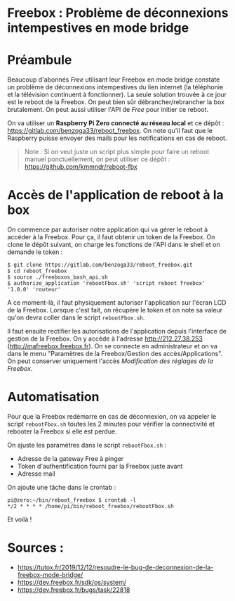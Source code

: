 Freebox : Problème de déconnexions intempestives en mode bridge
===============================================================

# Préambule
Beaucoup d'abonnés *Free* utilisant leur Freebox en mode bridge constate un problème de déconnexions intempestives du lien internet (la téléphonie et la télévision continuent à fonctionner).
La seule solution trouvée à ce jour est le reboot de la Freebox. On peut bien sûr débrancher/rebrancher la box brutalement. On peut aussi utiliser l'API de *Free* pour initier ce reboot.

On va utiliser un **Raspberry Pi Zero connecté au réseau local** et ce dépôt : https://gitlab.com/benzoga33/reboot_freebox.
On note qu'il faut que le Raspberry puisse envoyer des mails pour les notifications en cas de reboot.

> Note : Si on veut juste un script plus simple pour faire un reboot manuel ponctuellement, on peut utiliser ce dépôt : https://github.com/kmmndr/reboot-fbx

# Accès de l'application de reboot à la box
On commence par autoriser notre application qui va gérer le reboot à accéder à la Freebox. Pour ça, il faut obtenir un token de la Freebox.
On clone le dépôt suivant, on charge les fonctions de l'API dans le shell et on demande le token :
```
$ git clone https://gitlab.com/benzoga33/reboot_freebox.git
$ cd reboot_freebox
$ source ./freeboxos_bash_api.sh
$ authorize_application 'rebootFbox.sh' 'script reboot freebox' '1.0.0' 'routeur'
```

A ce moment-là, il faut physiquement autoriser l'application sur l'écran LCD de la Freebox. Lorsque c'est fait, on récupère le token et on note sa valeur qu'on devra coller dans le script `rebootFbox.sh`.

Il faut ensuite rectifier les autorisations de l'application depuis l'interface de gestion de la Freebox. On y accède à l'adresse http://212.27.38.253 (http://mafreebox.freebox.fr). On se connecte en administrateur et on va dans le menu "Paramètres de la Freebox/Gestion des accès/Applications". On peut conserver uniquement l'accès *Modification des réglages de la Freebox*.

# Automatisation
Pour que la Freebox redémarre en cas de déconnexion, on va appeler le script `rebootFbox.sh` toutes les 2 minutes pour vérifier la connectivité et rebooter la Freebox si elle est perdue.

On ajuste les paramètres dans le script `rebootFbox.sh` :
- Adresse de la gateway Free à pinger
- Token d'authentification fourni par la Freebox juste avant
- Adresse mail

On ajoute une tâche dans le crontab :
```
pi@zero:~/bin/reboot_freebox $ crontab -l
*/2 * * * * /home/pi/bin/reboot_freebox/rebootFbox.sh
```

Et voilà !

# Sources :
* https://tutox.fr/2019/12/12/resoudre-le-bug-de-deconnexion-de-la-freebox-mode-bridge/
* https://dev.freebox.fr/sdk/os/system/
* https://dev.freebox.fr/bugs/task/22818
